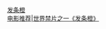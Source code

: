   
[发条橙](http://www.dianyue.me/archives/101/dtil0sl1edvvdz6u/)  
[电影推荐|世界禁片之一《发条橙》](http://www.dianyue.me/archives/295/q0im6ky9cskm5sxp/)